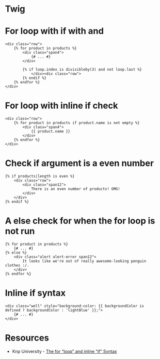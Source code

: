 Twig
====

# For loop with if with and

```twig
<div class="row">
    {% for product in products %}
        <div class="span4">
            {# ... #}
        </div>

        {% if loop.index is divisibleby(3) and not loop.last %}
            </div><div class="row">
        {% endif %}
    {% endfor %}
</div>
```

# For loop with inline if check

```twig
<div class="row">
    {% for product in products if product.name is not empty %}
        <div class="span4">
            {{ product.name }}
        </div>
    {% endfor %}
</div>
```

# Check if argument is a even number

```twig
{% if products|length is even %}
    <div class="row">
        <div class="span12">
            There is an even number of products! OMG!
        </div>
    </div>
{% endif %}
```

# A else check for when the for loop is not run

```twig
{% for product in products %}
    {# ... #}
{% else %}
    <div class="alert alert-error span12">
        It looks like we're out of really awesome-looking penguin clothes :/.
    </div>
{% endfor %}
```

# Inline if syntax

```twig
<div class="well" style="background-color: {{ backgroundColor is defined ? backgroundColor : 'lightBlue' }};">
    {# ... #}
</div>
```

# Resources
- Knp University - [The for “loop” and inline “if” Syntax](https://knpuniversity.com/screencast/twig/for-loop-inline-if)